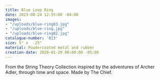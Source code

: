 ```yaml
---
title: Blue Loop Ring
date: 2023-08-24 12:55:00 -04:00
images:
- "/uploads/blue-ring03.jpg"
- "/uploads/blue-ring.jpg"
- "/uploads/blue-ring02.jpg"
catalogue-number: '013'
size: 5" x  .25"
material: Powdercoated metal and rubber
creation-date: 2020-01-20 00:00:00 -05:00
---
```


From the String Theory Collection inspired by the adventures of Archer Adler, through time and space. 
Made by The Chief. 